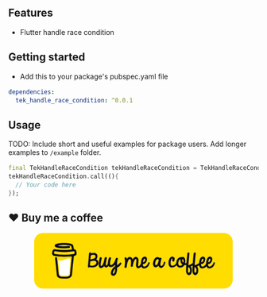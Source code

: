 ## Features

- Flutter handle race condition

## Getting started

- Add this to your package's pubspec.yaml file

```yaml
dependencies: 
  tek_handle_race_condition: ^0.0.1
```

## Usage

TODO: Include short and useful examples for package users. Add longer examples
to `/example` folder.

```dart
final TekHandleRaceCondition tekHandleRaceCondition = TekHandleRaceCondition();
tekHandleRaceCondition.call((){
  // Your code here
});
```

## ❤️ Buy me a coffee

<p align="center">
  <a href="https://buymeacoffee.com/nghequyetts">
    <img width="400" src="assets/images/Buy-me-a-coffee.png">
  </a>
</p>
